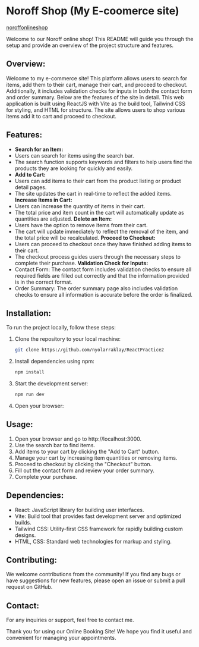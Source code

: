 # Noroff Shop (My E-coomerce site)
[noroffonlineshop](https://noroffonlineshop.netlify.app/)

Welcome to our Noroff online shop! This README will guide you through the setup and provide an overview of the project structure and features.

## Overview:
Welcome to my e-commerce site! This platform allows users to search for items, add them to their cart, manage their cart, and proceed to checkout. Additionally, it includes validation checks for inputs in both the contact form and order summary. Below are the features of the site in detail. This web application is built using ReactJS with Vite as the build tool, Tailwind CSS for styling, and HTML for structure. The site allows users to shop various items add it to cart and proceed to checkout.

## Features:
- **Search for an Item:** 
- Users can search for items using the search bar.
- The search function supports keywords and filters to help users find the products they are looking for quickly and easily.
- **Add to Cart:** 
- Users can add items to their cart from the product listing or product detail pages.
- The site updates the cart in real-time to reflect the added items.
 **Increase Items in Cart:** 
- Users can increase the quantity of items in their cart.
- The total price and item count in the cart will automatically update as quantities are adjusted.
 **Delete an Item:** 
- Users have the option to remove items from their cart.
- The cart will update immediately to reflect the removal of the item, and the total price will be recalculated.
 **Proceed to Checkout:** 
- Users can proceed to checkout once they have finished adding items to their cart.
- The checkout process guides users through the necessary steps to complete their purchase.
 **Validation Check for Inputs:** 
- Contact Form: The contact form includes validation checks to ensure all required fields are filled out correctly and that the information provided is in the correct format.
- Order Summary: The order summary page also includes validation checks to ensure all information is accurate before the order is finalized.

## Installation:
To run the project locally, follow these steps:

1. Clone the repository to your local machine:
   ```bash
   git clone https://github.com/nyolarraklay/ReactPractice2
   
2. Install dependencies using npm:
   ```bash
   npm install
   
3. Start the development server:
    ```bash
   npm run dev
    ```

4. Open your browser:

## Usage:
1. Open your browser and go to http://localhost:3000.
2. Use the search bar to find items.
3. Add items to your cart by clicking the "Add to Cart" button.
4. Manage your cart by increasing item quantities or removing items.
5. Proceed to checkout by clicking the "Checkout" button.
6. Fill out the contact form and review your order summary.
7. Complete your purchase.


## Dependencies:
  - React: JavaScript library for building user interfaces.
  - Vite: Build tool that provides fast development server and optimized builds.
  - Tailwind CSS: Utility-first CSS framework for rapidly building custom designs.
  - HTML, CSS: Standard web technologies for markup and styling.
  

## Contributing:
We welcome contributions from the community! If you find any bugs or have suggestions for new features, please open an issue or submit a pull request on GitHub.

## Contact:
For any inquiries or support, feel free to contact me.

Thank you for using our Online Booking Site! We hope you find it useful and convenient for managing your appointments.
